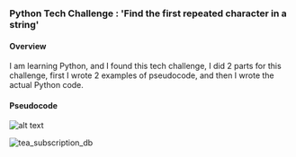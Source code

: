 
### Python Tech Challenge : 'Find the first repeated character in a string'

#### Overview
I am learning Python, and I found this tech challenge, I did 2 parts for this challenge, first I wrote 2 examples of pseudocode, and then I wrote the actual Python code.
#### Pseudocode

![alt text](screenshots/filename.png "Description goes here")

![tea_subscription_db](https://user-images.githubusercontent.com/83252572/190515705-cc3ec9eb-8bd5-488d-83c0-d0af32e9abc1.png)




